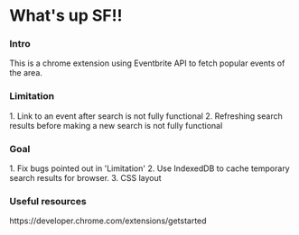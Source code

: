 # What's up SF!!

<h3>Intro</h3>
This is a chrome extension using Eventbrite API to fetch popular events of the area. 

<h3>Limitation</h3>
1. Link to an event after search is not fully functional 
2. Refreshing search results before making a new search is not fully functional 

<h3>Goal</h3>
1. Fix bugs pointed out in 'Limitation'
2. Use IndexedDB to cache temporary search results for browser.
3. CSS layout

<h3>Useful resources</h3>
https://developer.chrome.com/extensions/getstarted
